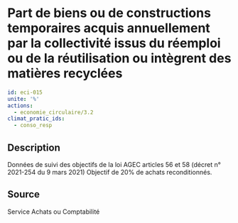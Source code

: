 # Part de biens ou de constructions temporaires acquis annuellement par la collectivité issus du réemploi ou de la réutilisation ou intègrent des matières recyclées
```yaml
id: eci-015
unite: '%'
actions:
  - economie_circulaire/3.2
climat_pratic_ids:
  - conso_resp
```
## Description
Données de suivi des objectifs de la loi AGEC articles 56 et 58 (décret n° 2021-254 du 9 mars 2021)
Objectif de 20% de achats reconditionnés.

## Source
Service Achats ou Comptabilité

